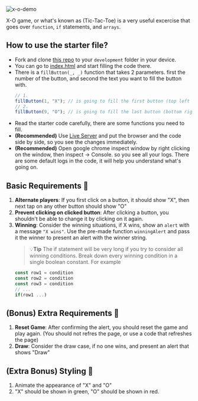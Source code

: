 ![x-o-demo](https://user-images.githubusercontent.com/8784343/149132827-c69d0d04-b73b-4501-9d82-8233109c2bc3.gif)

X-O game, or what's known as (Tic-Tac-Toe) is a very useful excercise that goes over `function`, `if` statements, and `arrays`.

## How to use the starter file?

- Fork and clone [this repo](https://github.com/JoinCODED/TASK-XO-DOM) to your `development` folder in your device.
- You can go to [index.html](/index.html) and start filling the code there.
- There is a `fillButton(_, _)` function that takes 2 parameters. first the number of the button, and second the text you want to fill the button with.
  ```js
  // 1.
  fillButton(1, "X"); // is going to fill the first button (top left corner) with the string "X"
  // 2.
  fillButton(9, "O"); // is going to fill the last button (bottom right corner) with the string "O"
  ```
- Read the starter code carefully, there are some functions you need to fill.
- **(Recommended)** Use [Live Server](https://marketplace.visualstudio.com/items?itemName=ritwickdey.LiveServer) and put the browser and the code side by side, so you see the changes immediately.
- **(Recommended)** Open google chrome inspect window by right clicking on the window, then inspect -> Console. so you see all your logs. There are some default logs in the code, it will help you understand what's going on.

## Basic Requirements 🍋

1. **Alternate players**: If you first click on a button, it should show "X", then next tap on any other button should show "O"
2. **Prevent clicking on clicked button**: After clicking a button, you shouldn't be able to change it by clicking on it again.
3. **Winning**: Consider the winning situations, if X wins, show an `alert` with a message `"X wins"`. Use the pre-made function `winningAlert` and pass it the winner to present an alert with the winner string.
   > 💡**Tip**
   > The if statement will be very long if you try to consider all winning conditions. Break down every winning condition in a single boolean constant. For example
   ```js
   const row1 = condition
   const row2 = condition
   const row3 = condition
   // ...
   if(row1 ...)
   ```

## (Bonus) Extra Requirements 🤼‍

1. **Reset Game**: After confirming the alert, you should reset the game and play again. (You should not refres the page, or use a code that refreshes the page)
2. **Draw**: Consider the draw case, if no one wins, and present an alert that shows "Draw"

## (Extra Bonus) Styling 🎨

1. Animate the appearance of "X" and "O"
2. "X" should be shown in green, "O" should be shown in red.
